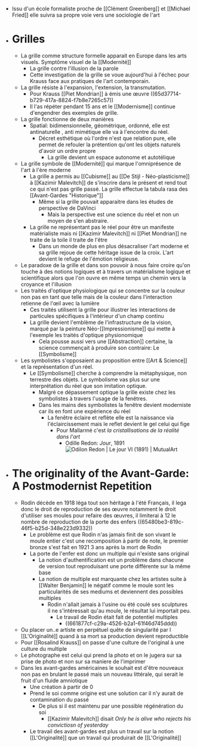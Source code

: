 - Issu d'un école formaliste proche de [[Clément Greenberg]] et [[Michael Fried]] elle suivra sa propre voie vers une sociologie de l'art
- # Grilles
	- La grille comme structure formelle apparait en Europe dans les arts visuels. Symptôme visuel de la [[Modernité]]
		- La grille contre l'illusion de la parole
		- Cette investigation de la grille se voue aujourd'hui à l'échec pour Krauss face aux pratiques de l'art contemporain.
	- La grille résiste à l'expansion, l'extension, la transmutation.
		- Pour Krauss [[Piet Mondrian]] à émis une œuvre ((65d37714-b729-417a-8824-f7b8e7265c57))
		- Il l'as répéter pendant 15 ans et le [[Modernisme]] continue d'engendrer des exemples de grille.
	- La grille fonctionne de deux manières
		- Spatial: bidimensionnelle, géométrique, ordonné, elle est antinaturelle , anti mimétique elle va à l'encontre du réel.
			- Décret esthétique où l'ordre n'est que relation pure, elle permet de refouler la prétention qu'ont les objets naturels d'avoir un ordre propre
				- La grille devient un espace autonome et autotélique
	- La grille symbole de [[Modernité]] qui marque l'omniprésence de l'art à l'ère moderne
		- La grille a permis au [[Cubisme]] au [[De Stijl - Néo-plasticisme]] à [[Kazimir Malevitch]] de s'inscrire dans le présent et rend tout ce qui n'est pas grille passé. La grille effectue la tabula rasa des [[Avant-Gardes "Historique"]]
			- Même si la grille pouvait apparaitre dans les études de perspective de DaVinci
				- Mais la perspective est une science du réel et non un moyen de s'en abstraire.
		- La grille ne représentant pas le réel pour être un manifeste matérialiste mais ni [[Kazimir Malevitch]] ni [[Piet Mondrian]] ne traite de la toile il traite de l'être
			- Dans un monde de plus en plus désacraliser l'art moderne et sa grille rejoue de cette héritage issue de la croix. L'art devient le refuge de l'émotion religieuse.
	- Le paradoxe de la grille et dans son pouvoir à nous faire croire qu'on touche à des notions logiques et à travers un matérialisme logique et scientifique alors que l'on ouvre en même temps un chemin vers la croyance et l'illusion
	- Les traités d'optique physiologique qui se concentre sur la couleur non pas en tant que telle mais de la couleur dans l'interaction retienne de l'œil avec la lumière
		- Ces traités utilisent la grille pour illustrer les interactions de particules spécifiques à l'intérieur d'un champ continu
		- La grille devient l'emblème de l'infrastructure de la vision, marqué par la peinture Néo-[[Impressionisme]] qui mette à l'exemple les traités d'optique physionomique
			- Cela pousse aussi vers une [[Abstraction]] certaine, la science commençait à produire son contraire: Le [[Symbolisme]]
	- Les symbolistes s'opposaient au proposition entre [[Art & Science]] et la représentation d'un réel.
		- Le [[Symbolisme]] cherche à comprendre la métaphysique, non terrestre des objets. Le symbolisme vas plus sur une interprétation du réel que son imitation optique.
			- Malgré ce dépassement optique la grille existe chez les symbolistes à travers l'usage de la fenêtres.
			- Dans les mains des symbolistes la fenêtre devient moderniste car ils en font une expérience du réel
				- La fenêtre éclaire et reflète elle est la naissance via l'éclaircissement mais le reflet devient le gel celui qui fige
					- Pour Mallarmé c'est *la cristallisations de la réalité dans l'art*
						- Odille Redon: *Jour*, 1891  ![Odilon Redon | Le jour VI (1891) | MutualArt](https://media.mutualart.com/Images//2021_09/08/18/185414033/c7dca692-2650-4fb9-b3b4-7746ef361836.Jpeg)
- # The originality of the Avant-Garde: A Postmodernist Repetition
	- Rodin décède en 1918 léga tout son héritage à l'été Français, il lega donc le droit de reproduction de ses œuvre notamment le droit d'utiliser ses moules pour refaire des œuvres, il limiterai à 12 le nombre de reproduction de la porte des enfers ((65480be3-819c-46f5-b25d-348e223d9332))
		- Le problème est que Rodin n'as jamais finit de son vivant le moule entier c'est une recomposition à partir de note, le premier bronze s'est fait en 1921 3 ans après la mort de Rodin
		- La porte de l'enfer est donc un multiple qui n'existe sans original
			- La notion d'authentification est un problème dans chacune de version tout reproduisant une porte différente sur la même base
			- La notion de multiple est marquante chez les artistes suite à [[Walter Benjamin]] le négatif comme le moule sont les particularités de ses mediums et deviennent des possibles multiples
				- Rodin n'allait jamais à l'usine ou été coulé ses sculptures il ne s'intéressait qu'au moule, le résultat lui importait peu.
					- Le travail de Rodin était fait de potentiel multiples
						- ((661877cf-c29a-4526-b2a1-61f46d745ddd))
	- Ou placer un..e artiste en perpétuel quête de singularité par l [[L'Originalité]] quand à sa mort sa production devient reproductible
	- Pour [[Rosalind Krauss]] on passe d'une culture de l'original à une culture du multiple
	- Le photographe est celui qui prend la photo et on le jugera sur sa prise de photo et non sur sa maniere de l'imprimer
	- Dans les avant-gardes américaines le souhait est d'être nouveaux non pas en brulant le passé mais un nouveau littérale, qui serait le fruit d'un fluide amniotique
		- Une création à partir de 0
		- Prend le soi comme origine est une solution car il n'y aurait de contamination du passé
			- De plus si il est maintenu par une possible régénération du soi
				- [[Kazimir Malevitch]] disait *Only he is alive who rejects his convictiosn of yesterday*
		- Le travail des avant-gardes est plus un travail sur la notion [[L'Originalité]] que un travail qui produirait de [[L'Originalité]]